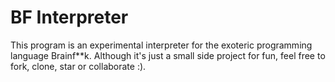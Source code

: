 # BF Interpreter

This program is an experimental interpreter for the exoteric programming language Brainf**k. 
Although it's just a small side project for fun, feel free to fork, clone, star or collaborate :). 